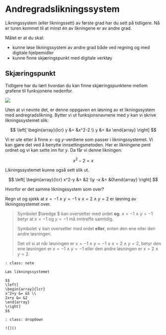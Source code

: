 # Andregradslikningssystem


Likningssystem (eller likningssett) av første grad har du sett på tidligere. Nå er turen kommet til at minst én av likningene er av andre grad.

Målet er at du skal: 

* kunne løse likningssystem av andre grad både ved regning og med digitale hjelpemidler
* kunne finne skjæringspunkt med digitale verktøy

## Skjæringspunkt

Tidligere har du lært hvordan du kan finne skjæringspunktene mellom grafene til funksjonene nedenfor.

![](/bilder/skjaeringpunkt2.png)

Uten at vi nevnte det, er denne oppgaven en løsning av et likningssystem med andregradslikning. Bytter vi ut funksjonsnavnene med $y$ kan vi skrive likningssystemet slik:

$$
\left[
\begin{array}{lcr}
y &= &x^2-2 \\
y &= &x
\end{array}
\right]
$$

Vi er ute etter å finne $x$- og $y$-verdiene som passer i  likningssystemet. Vi kan gjøre det ved å benytte innsettingsmetoden. Her er likningene pent ordnet og vi kan sette inn for $y$. Da får vi denne likningen:

$$ x^2-2  = x$$

Likningssystemet kunne også sett slik ut.

$$ \left[ \begin{array}{lcr} x^2-y &= &2 \\y -x &= &0\end{array}
\right] 
$$

Hvorfor er det samme likningssystem som over?

Regn ut og sjekk at $x=-1 \wedge y=-1 \vee x=2 \wedge y=2$ er løsning av likningssystemet over.

> Symbolet $\wedge $ kan oversetter med ordet <strong>og</strong>. $x=-1 \wedge y=-1$  betyr at $x=-1$ og $y=-1$ må inntreffe samtidig.</p>
>
>Symbolet $\vee$ kan oversetter med ordet <strong>eller</strong>, enten den ene eller den andre løsningen.
>
> Det vil si at når løsningen er $x=-1 \wedge y=-1 \vee x=2 \wedge y=2$, betyr den ene løsningen er $x=-1 \wedge y=-1$ eller den andre løsningen er $x=2 \wedge y=2$.</p>

```{admonition} Oppgave 1
: class: note

Løs likningssystemet

$$
\left[
\begin{array}{lcr}
x^2+y &= &5 \\
2x+y &= &2
\end{array}
\right]
$$

```

```{admonition} Løsning
: class: dropdown

![]()
```